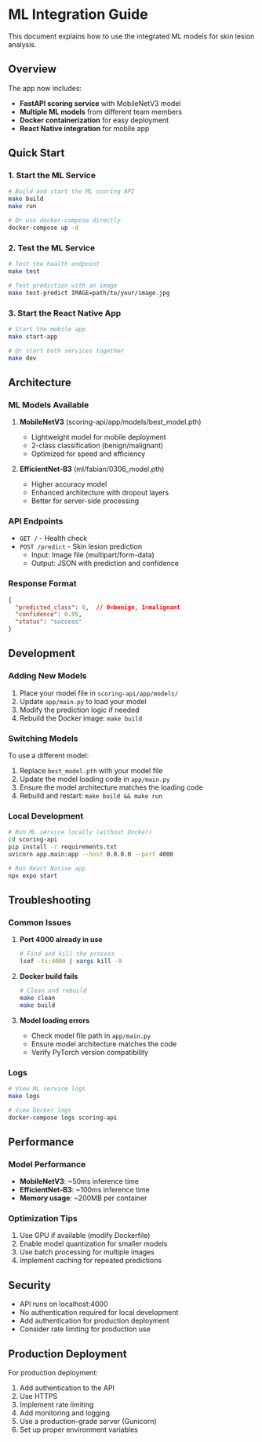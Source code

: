 # ML Integration Guide

This document explains how to use the integrated ML models for skin lesion analysis.

## Overview

The app now includes:
- **FastAPI scoring service** with MobileNetV3 model
- **Multiple ML models** from different team members
- **Docker containerization** for easy deployment
- **React Native integration** for mobile app

## Quick Start

### 1. Start the ML Service

```bash
# Build and start the ML scoring API
make build
make run

# Or use docker-compose directly
docker-compose up -d
```

### 2. Test the ML Service

```bash
# Test the health endpoint
make test

# Test prediction with an image
make test-predict IMAGE=path/to/your/image.jpg
```

### 3. Start the React Native App

```bash
# Start the mobile app
make start-app

# Or start both services together
make dev
```

## Architecture

### ML Models Available

1. **MobileNetV3** (scoring-api/app/models/best_model.pth)
   - Lightweight model for mobile deployment
   - 2-class classification (benign/malignant)
   - Optimized for speed and efficiency

2. **EfficientNet-B3** (ml/fabian/0306_model.pth)
   - Higher accuracy model
   - Enhanced architecture with dropout layers
   - Better for server-side processing

### API Endpoints

- `GET /` - Health check
- `POST /predict` - Skin lesion prediction
  - Input: Image file (multipart/form-data)
  - Output: JSON with prediction and confidence

### Response Format

```json
{
  "predicted_class": 0,  // 0=benign, 1=malignant
  "confidence": 0.95,
  "status": "success"
}
```

## Development

### Adding New Models

1. Place your model file in `scoring-api/app/models/`
2. Update `app/main.py` to load your model
3. Modify the prediction logic if needed
4. Rebuild the Docker image: `make build`

### Switching Models

To use a different model:

1. Replace `best_model.pth` with your model file
2. Update the model loading code in `app/main.py`
3. Ensure the model architecture matches the loading code
4. Rebuild and restart: `make build && make run`

### Local Development

```bash
# Run ML service locally (without Docker)
cd scoring-api
pip install -r requirements.txt
uvicorn app.main:app --host 0.0.0.0 --port 4000

# Run React Native app
npx expo start
```

## Troubleshooting

### Common Issues

1. **Port 4000 already in use**
   ```bash
   # Find and kill the process
   lsof -ti:4000 | xargs kill -9
   ```

2. **Docker build fails**
   ```bash
   # Clean and rebuild
   make clean
   make build
   ```

3. **Model loading errors**
   - Check model file path in `app/main.py`
   - Ensure model architecture matches the code
   - Verify PyTorch version compatibility

### Logs

```bash
# View ML service logs
make logs

# View Docker logs
docker-compose logs scoring-api
```

## Performance

### Model Performance

- **MobileNetV3**: ~50ms inference time
- **EfficientNet-B3**: ~100ms inference time
- **Memory usage**: ~200MB per container

### Optimization Tips

1. Use GPU if available (modify Dockerfile)
2. Enable model quantization for smaller models
3. Use batch processing for multiple images
4. Implement caching for repeated predictions

## Security

- API runs on localhost:4000
- No authentication required for local development
- Add authentication for production deployment
- Consider rate limiting for production use

## Production Deployment

For production deployment:

1. Add authentication to the API
2. Use HTTPS
3. Implement rate limiting
4. Add monitoring and logging
5. Use a production-grade server (Gunicorn)
6. Set up proper environment variables
